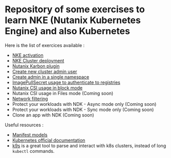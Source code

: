 # Repository of some exercises to learn NKE (Nutanix Kubernetes Engine) and also Kubernetes

Here is the list of exercices available : 
* [NKE activation](./NKE_activation/)
* [NKE Cluster deployment](./NKE_installation/)
* [Nutanix Karbon plugin](./Nutanix_karbon_plugin/)
* [Create new cluster admin user](./Create_cluster_admin_account/)
* [Create admin in a single namespace](./Create_namespace_admin/)
* [ImagePullSecret usage to authenticate to registries](./Use_Pull_Secret/)
* [Nutanix CSI usage in block mode](./Nutanix_CSI_Block_Usage/)
* Nutanix CSI usage in Files mode (Coming soon)
* [Network filtering](./Pod_network_filtering/)
* Protect your workloads with NDK - Async mode only (Coming soon)
* Protect your workloads with NDK - Sync mode only (Coming soon)
* Clone an app with NDK (Coming soon)

Useful resources :
* [Manifest models](./Manifest_models/)
* [Kubernetes official documentation](https://kubernetes.io/docs/home/)
* [k9s](https://k9scli.io/) is a great tool to parse and interact with k8s clusters, instead of long `kubectl` commands.